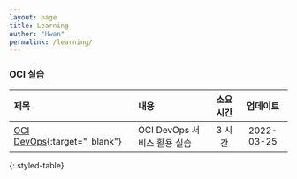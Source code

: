 ```yaml
---
layout: page
title: Learning
author: "Hwan"
permalink: /learning/
---
```


### OCI 실습

| 제목 | 내용 | 소요시간 | 업데이트 |
|:--------|:--------|:--------:|:--------:|
| [OCI DevOps](https://yhcho87.github.io/learning-library/oci-library/oci-devops/index.html){:target="_blank"} | OCI DevOps 서비스 활용 실습 | 3 시간 | 2022-03-25 |
{:.styled-table}
